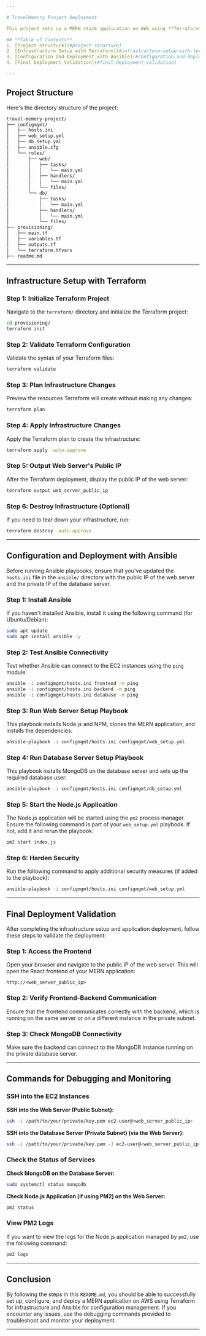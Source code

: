 ```yaml
---

# TravelMemory Project Deployment

This project sets up a MERN stack application on AWS using **Terraform** for infrastructure provisioning and **Ansible** for configuration management and application deployment. It includes setting up a VPC, EC2 instances for the web server and database, configuring the servers using Ansible, and deploying the application.

## **Table of Contents**
1. [Project Structure](#project-structure)
2. [Infrastructure Setup with Terraform](#infrastructure-setup-with-terraform)
3. [Configuration and Deployment with Ansible](#configuration-and-deployment-with-ansible)
4. [Final Deployment Validation](#final-deployment-validation)

---
```


## **Project Structure**

Here's the directory structure of the project:

```bash
travel-memory-project/
├── configmgmt/
│   ├── hosts.ini
│   ├── web_setup.yml
│   ├── db_setup.yml
│   ├── ansible.cfg
│   └── roles/
│       ├── web/
│       │   ├── tasks/
│       │   │   └── main.yml
│       │   ├── handlers/
│       │   │   └── main.yml
│       │   └── files/
│       └── db/
│           ├── tasks/
│           │   └── main.yml
│           ├── handlers/
│           │   └── main.yml
│           └── files/
├── provisioning/
│   ├── main.tf
│   ├── variables.tf
│   ├── outputs.tf
│   └── terraform.tfvars
├── readme.md
```

---

## **Infrastructure Setup with Terraform**

### **Step 1: Initialize Terraform Project**
Navigate to the `terraform/` directory and initialize the Terraform project:

```bash
cd provisioning/
terraform init
```

### **Step 2: Validate Terraform Configuration**
Validate the syntax of your Terraform files:

```bash
terraform validate
```

### **Step 3: Plan Infrastructure Changes**
Preview the resources Terraform will create without making any changes:

```bash
terraform plan
```

### **Step 4: Apply Infrastructure Changes**
Apply the Terraform plan to create the infrastructure:

```bash
terraform apply -auto-approve
```

### **Step 5: Output Web Server's Public IP**
After the Terraform deployment, display the public IP of the web server:

```bash
terraform output web_server_public_ip
```

### **Step 6: Destroy Infrastructure (Optional)**
If you need to tear down your infrastructure, run:

```bash
terraform destroy -auto-approve
```

---

## **Configuration and Deployment with Ansible**

Before running Ansible playbooks, ensure that you've updated the `hosts.ini` file in the `ansible/` directory with the public IP of the web server and the private IP of the database server.

### **Step 1: Install Ansible**
If you haven't installed Ansible, install it using the following command (for Ubuntu/Debian):

```bash
sudo apt update
sudo apt install ansible -y
```

### **Step 2: Test Ansible Connectivity**
Test whether Ansible can connect to the EC2 instances using the `ping` module:

```bash
ansible -i configmgmt/hosts.ini frontend -m ping
ansible -i configmgmt/hosts.ini backend -m ping
ansible -i configmgmt/hosts.ini database -m ping
```

### **Step 3: Run Web Server Setup Playbook**
This playbook installs Node.js and NPM, clones the MERN application, and installs the dependencies:

```bash
ansible-playbook -i configmgmt/hosts.ini configmgmt/web_setup.yml
```

### **Step 4: Run Database Server Setup Playbook**
This playbook installs MongoDB on the database server and sets up the required database user:

```bash
ansible-playbook -i configmgmt/hosts.ini configmgmt/db_setup.yml
```

### **Step 5: Start the Node.js Application**
The Node.js application will be started using the `pm2` process manager. Ensure the following command is part of your `web_setup.yml` playbook. If not, add it and rerun the playbook:

```bash
pm2 start index.js
```

### **Step 6: Harden Security**
Run the following command to apply additional security measures (if added to the playbook):

```bash
ansible-playbook -i configmgmt/hosts.ini configmgmt/web_setup.yml
```

---

## **Final Deployment Validation**

After completing the infrastructure setup and application deployment, follow these steps to validate the deployment:

### **Step 1: Access the Frontend**
Open your browser and navigate to the public IP of the web server. This will open the React frontend of your MERN application:

```
http://<web_server_public_ip>
```

### **Step 2: Verify Frontend-Backend Communication**
Ensure that the frontend communicates correctly with the backend, which is running on the same server or on a different instance in the private subnet.

### **Step 3: Check MongoDB Connectivity**
Make sure the backend can connect to the MongoDB instance running on the private database server.

---

## **Commands for Debugging and Monitoring**

### **SSH into the EC2 Instances**

**SSH into the Web Server (Public Subnet):**
```bash
ssh -i /path/to/your/private/key.pem ec2-user@<web_server_public_ip>
```

**SSH into the Database Server (Private Subnet) (via the Web Server):**
```bash
ssh -i /path/to/your/private/key.pem -J ec2-user@<web_server_public_ip> ec2-user@<db_server_private_ip>
```

### **Check the Status of Services**

**Check MongoDB on the Database Server:**
```bash
sudo systemctl status mongodb
```

**Check Node.js Application (if using PM2) on the Web Server:**
```bash
pm2 status
```

### **View PM2 Logs**

If you want to view the logs for the Node.js application managed by `pm2`, use the following command:

```bash
pm2 logs
```

---

## **Conclusion**

By following the steps in this `README.md`, you should be able to successfully set up, configure, and deploy a MERN application on AWS using Terraform for infrastructure and Ansible for configuration management. If you encounter any issues, use the debugging commands provided to troubleshoot and monitor your deployment.

---
